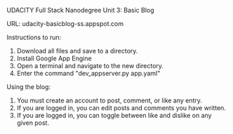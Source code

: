 UDACITY Full Stack Nanodegree
Unit 3: Basic Blog

URL: udacity-basicblog-ss.appspot.com 

Instructions to run:
1. Download all files and save to a directory.
2. Install Google App Engine
3. Open a terminal and navigate to the new directory.
4. Enter the command "dev_appserver.py app.yaml"

Using the blog:
1. You must create an account to post, comment, or like any entry.
2. If you are logged in, you can edit posts and comments you have written.
3. If you are logged in, you can toggle between like and dislike on any given post.